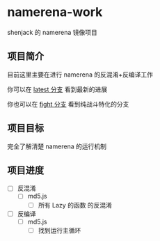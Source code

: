 # namerena-work

shenjack 的 namerena 镜像项目

## 项目简介

目前这里主要在进行 namerena 的反混淆+反编译工作

你可以在 [latest 分支](./branch/latest/) 看到最新的进展

你也可以在 [fight 分支](./branch/fight/) 看到纯战斗特化的分支

## 项目目标

完全了解清楚 namerena 的运行机制

## 项目进度

- [ ] 反混淆
  - [ ] md5.js
    - [ ] 所有 Lazy 的函数 的反混淆

- [ ] 反编译
  - [ ] md5.js
    - [ ] 找到运行主循环

